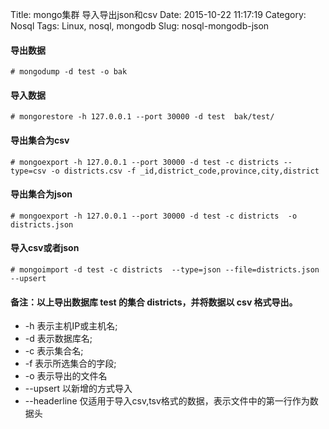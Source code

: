 Title: mongo集群 导入导出json和csv
Date: 2015-10-22 11:17:19
Category: Nosql
Tags: Linux, nosql, mongodb
Slug: nosql-mongodb-json

#### 导出数据

```
# mongodump -d test -o bak
```
#### 导入数据

```
# mongorestore -h 127.0.0.1 --port 30000 -d test  bak/test/
```
#### 导出集合为csv

```
# mongoexport -h 127.0.0.1 --port 30000 -d test -c districts --type=csv -o districts.csv -f _id,district_code,province,city,district
```
#### 导出集合为json

```
# mongoexport -h 127.0.0.1 --port 30000 -d test -c districts  -o districts.json
```
#### 导入csv或者json

```
# mongoimport -d test -c districts  --type=json --file=districts.json --upsert
```

#### 备注：以上导出数据库 test  的集合 districts，并将数据以 csv 格式导出。

- -h 表示主机IP或主机名; 
- -d 表示数据库名; 
- -c 表示集合名; 
- -f 表示所选集合的字段; 
- -o 表示导出的文件名 
- --upsert 以新增的方式导入 
- --headerline   仅适用于导入csv,tsv格式的数据，表示文件中的第一行作为数据头